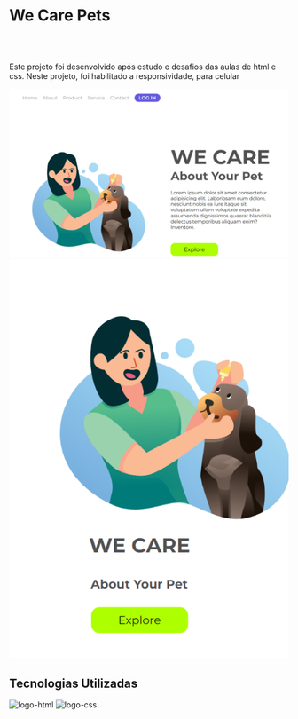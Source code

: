 <h1>We Care Pets</h1>
<br>
<br>

<p>Este projeto foi desenvolvido após estudo e desafios das aulas de html e css. Neste projeto, foi habilitado a responsividade, para celular </p>

<img src="https://github.com/dillymen/Projeto-WE-Care-Pets/blob/master/assets/Site%20-PC.png?raw=true" alt="imagem-projeto-pc" />
<img src="https://github.com/dillymen/Projeto-WE-Care-Pets/blob/master/assets/site%20-%20phone.png?raw=true" alt="imagem-projeto-phone" />

<h2>Tecnologias Utilizadas</h2>

<img src="https://img.shields.io/badge/HTML5-E34F26?style=for-the-badge&logo=html5&logoColor=white" alt="logo-html" />
<img src="https://img.shields.io/badge/CSS3-1572B6?style=for-the-badge&logo=css3&logoColor=white" alt="logo-css" />
